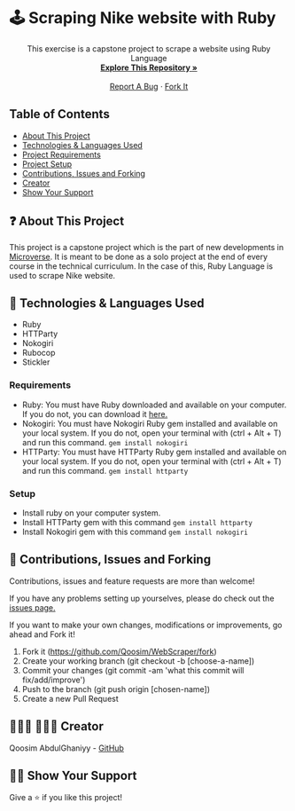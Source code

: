 # 🕹️ Scraping Nike website with Ruby

<p align="center">
    This exercise is a capstone project to scrape a website using Ruby Language
    <br />
    <a href="https://github.com/Qoosim/WebScraper/tree/scraper"><strong>Explore This Repository »</strong></a>
    <br />
    <br />
    <a href="https://github.com/Qoosim/WebScraper/issues">Report A Bug</a>
    ·
    <a href="https://github.com/Qoosim/WebScraper/fork">Fork It</a>
  </p>
</p>

## Table of Contents

  - [About This Project](https://github.com/Qoosim/WebScraper/tree/scraper#-about-this-project)
  - [Technologies &amp; Languages Used](#-technologies--languages-used)
  - [Project Requirements](#requirements)
  - [Project Setup](#setup)
  - [Contributions, Issues and Forking](#-contributions-issues-and-forking)
  - [Creator](#creator)
  - [Show Your Support](#-show-your-support)

## ❓ About This Project

This project is a capstone project which is the part of new developments in [Microverse](https://www.microverse.org). It is meant to be done as a solo project at the end of every course in the technical curriculum. In the case of this, Ruby Language is used to scrape Nike website.

## 🔨 Technologies & Languages Used

  - Ruby
  - HTTParty
  - Nokogiri
  - Rubocop
  - Stickler

### Requirements

- Ruby: You must have Ruby downloaded and available on your computer. If you do not, you can download it [here.](https://www.ruby-lang.org/en/downloads/)
- Nokogiri: You must have Nokogiri Ruby gem installed and available on your local system. If you do not, open your terminal with (ctrl + Alt + T) and run this command.
          `gem install nokogiri`
- HTTParty: You must have HTTParty Ruby gem installed and available on your local system. If you do not, open your terminal with (ctrl + Alt + T) and run this command.
          `gem install httparty`
### Setup

- Install ruby on your computer system.
- Install HTTParty gem with this command `gem install httparty`
- Install Nokogiri gem with this command `gem install nokogiri`

## 🥂 Contributions, Issues and Forking

Contributions, issues and feature requests are more than welcome!

If you have any problems setting up yourselves, please do check out the [issues page.](https://github.com/Qoosim/WebScraper/issues)

If you want to make your own changes, modifications or improvements, go ahead and Fork it!
1. Fork it (https://github.com/Qoosim/WebScraper/fork)
2. Create your working branch (git checkout -b [choose-a-name])
3. Commit your changes (git commit -am 'what this commit will fix/add/improve')
4. Push to the branch (git push origin [chosen-name])
5. Create a new Pull Request

## 👨🏽‍💻 👨🏿‍💻 Creator

Qoosim AbdulGhaniyy - [GitHub](https://github.com/Qoosim)

## 🖐🏼 Show Your Support

Give a ⭐️ if you like this project!